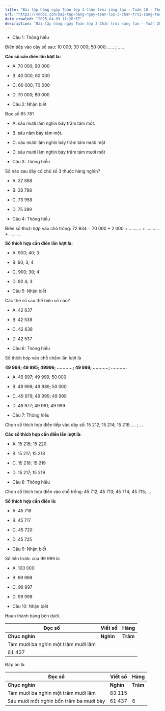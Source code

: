 ```yaml
---
title: "Bài tập hàng ngày Toán lớp 3 Chân trời sáng tạo - Tuần 28 - Thứ 3 gồm các câu hỏi tổng hợp nội dung trong bài Các số có năm chữ số được học ở Tuần 28 trong chương trình Toán lớp 3 Tập 2 Chân trời sáng tạo."
url: "https://vndoc.com/bai-tap-hang-ngay-toan-lop-3-chan-troi-sang-tao-tuan-28-thu-3-339549"
date_crawled: "2025-04-09 11:20:57"
description: "Bài tập hàng ngày Toán lớp 3 Chân trời sáng tạo - Tuần 28 - Thứ 3 gồm các câu hỏi tổng hợp nội dung trong bài Các số có năm chữ số được học ở Tuần 28 trong chương trình Toán lớp 3 Tập 2 Chân trời sáng tạo."
---
```


* Câu 1:  Thông hiểu

Điền tiếp vào dãy số sau: 10 000; 30 000; 50 000; ..... ; .....

**Các số cần điền lần lượt là:**

  * A. 70 000; 90 000 
  * B. 40 000; 60 000 
  * C. 60 000; 70 000 
  * D. 70 000; 80 000 



* Câu 2:  Nhận biết

Đọc số 65 781

  * A. sáu mươi lăm nghìn bảy trăm tám mốt. 
  * B. sáu năm bảy tám một. 
  * C. sáu mươi lăm nghìn bảy trăm tám mươi một 
  * D. sáu mươi lăm nghìn bảy trăm tám mươi mốt 



* Câu 3:  Thông hiểu

Số nào sau đây có chữ số 3 thuộc hàng nghìn?

  * A. 37 898 
  * B. 38 798 
  * C. 73 958 
  * D. 75 389 



* Câu 4:  Thông hiểu

Điền số thích hợp vào chố trống: 72 934 = 70 000 + 2 000 + .......... + .......... + ..........

**Số thích hợp cần điền lần lượt là:**

  * A. 900; 40; 3 
  * B. 90; 3; 4 
  * C. 900; 30; 4 
  * D. 90 4; 3 



* Câu 5:  Nhận biết

Các thẻ số sau thể hiện số nào?

  * A. 42 637 
  * B. 42 538 
  * C. 42 638 
  * D. 42 537 



* Câu 6:  Thông hiểu

Số thích hợp vào chỗ chấm lần lượt là

**49 994; 49 995; 49996; ………..; 49 998; ………..; ………..**

  * A. 49 997; 49 999; 50 000 
  * B. 49 996; 49 989; 50 000 
  * C. 49 979; 49 999; 49 999 
  * D. 49 977; 49 991; 49 999 



* Câu 7:  Thông hiểu

Chọn số thích hợp điền tiếp vào dãy số: 15 212; 15 214; 15 216; ... ; ...

**Các số thích hợp cần điền lần lượt là:**

  * A. 15 218; 15 220 
  * B. 15 217; 15 218 
  * C. 15 218; 15 219 
  * D. 15 217; 15 219 



* Câu 8:  Thông hiểu

Chọn số thích hợp điền vào chỗ trống: 45 712; 45 713; 45 714; 45 715; ...

**Số thích hợp cần điền là:**

  * A. 45 716 
  * B. 45 717 
  * C. 45 720 
  * D. 45 725 



* Câu 9:  Nhận biết

Số liền trước của 99 999 là

  * A. 100 000 
  * B. 99 998 
  * C. 99 997 
  * D. 99 996 



* Câu 10:  Nhận biết

Hoàn thành bảng bên dưới.

**Đọc số**| **Viết số**| **Hàng**  
---|---|---  
**Chục nghìn**| **Nghìn**| **Trăm**| **Chục  **| **Đơn vị**  
Tám mươi ba nghìn một trăm mười lăm| | | | | |   
| 61 437| | | | |   
  
Đáp án là:

**Đọc số**| **Viết số**| **Hàng**  
---|---|---  
**Chục nghìn**| **Nghìn**| **Trăm**| **Chục  **| **Đơn vị**  
Tám mươi ba nghìn một trăm mười lăm| 83 115||83115| 8| 3| 1| 1| 5  
Sáu mươi mốt nghìn bốn trăm ba mươi bảy| 61 437| 6| 1| 4| 3| 7
